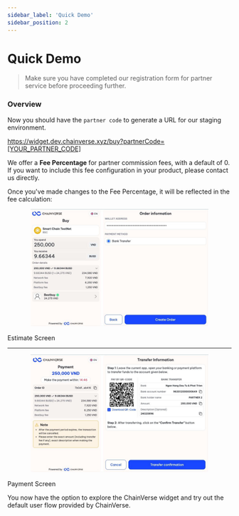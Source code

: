 ```yaml
---
sidebar_label: 'Quick Demo'
sidebar_position: 2
---
```


# Quick Demo

> Make sure you have completed our registration form for partner service before proceeding further.

### Overview

Now you should have the `partner code` to generate a URL for our staging environment.

https://widget.dev.chainverse.xyz/buy?partnerCode=[YOUR_PARTNER_CODE]

We offer a **Fee Percentage** for partner commission fees, with a default of 0. If you want to include this fee configuration in your product, please contact us directly.

Once you've made changes to the Fee Percentage, it will be reflected in the fee calculation:

<p align="center">
  <img src="/img/buy_estimate.png" alt="Buy Estimate" width="400"/>
  <figcaption>Estimate Screen</figcaption>
</p>

<hr></hr>

<p align="center">
  <img src="/img/buy_payment.png" alt="Buy Payment" width="400"/>
  <figcaption>Payment Screen</figcaption>
</p>

You now have the option to explore the ChainVerse widget and try out the default user flow provided by ChainVerse.


